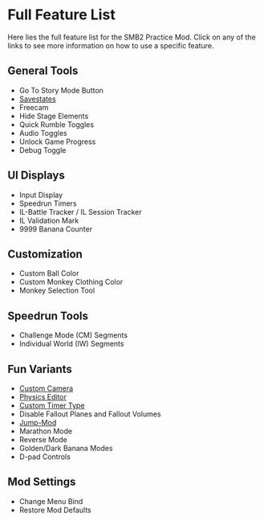 # Full Feature List
Here lies the full feature list for the SMB2 Practice Mod. Click on any of the links to see more information on how to use a specific feature.

## General Tools
* Go To Story Mode Button
* [Savestates](features/tools/savestates.md)
* Freecam
* Hide Stage Elements
* Quick Rumble Toggles
* Audio Toggles
* Unlock Game Progress
* Debug Toggle

## UI Displays
* Input Display
* Speedrun Timers
* IL-Battle Tracker / IL Session Tracker
* IL Validation Mark
* 9999 Banana Counter

## Customization
* Custom Ball Color
* Custom Monkey Clothing Color
* Monkey Selection Tool

## Speedrun Tools
* Challenge Mode (CM) Segments
* Individual World (IW) Segments

## Fun Variants
* [Custom Camera](features/variants/camera.md)
* [Physics Editor](features/variants/physics.md)
* [Custom Timer Type](features/variants/timer.md)
* Disable Fallout Planes and Fallout Volumes
* [Jump-Mod](features/variants/jump-mod.md)
* Marathon Mode
* Reverse Mode
* Golden/Dark Banana Modes
* D-pad Controls

## Mod Settings
* Change Menu Bind
* Restore Mod Defaults